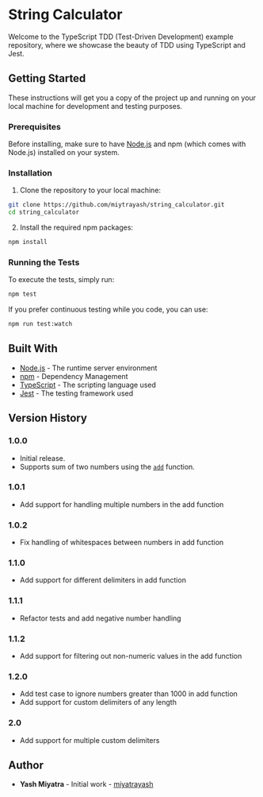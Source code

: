 # String Calculator

Welcome to the TypeScript TDD (Test-Driven Development) example repository, where we showcase the beauty of TDD using TypeScript and Jest.

## Getting Started

These instructions will get you a copy of the project up and running on your local machine for development and testing purposes.

### Prerequisites

Before installing, make sure to have [Node.js](https://nodejs.org/en/) and npm (which comes with Node.js) installed on your system.

### Installation

1. Clone the repository to your local machine:

```bash
git clone https://github.com/miytrayash/string_calculator.git
cd string_calculator
```

2. Install the required npm packages:

```bash
npm install
```

### Running the Tests

To execute the tests, simply run:

```bash
npm test
```

If you prefer continuous testing while you code, you can use:

```bash
npm run test:watch
```

## Built With

-   [Node.js](https://nodejs.org/) - The runtime server environment
-   [npm](https://www.npmjs.com/) - Dependency Management
-   [TypeScript](https://www.typescriptlang.org/) - The scripting language used
-   [Jest](https://jestjs.io/) - The testing framework used

## Version History

### 1.0.0

-   Initial release.
-   Supports sum of two numbers using the [`add`](./calculator.ts) function.

### 1.0.1

-   Add support for handling multiple numbers in the add function

### 1.0.2

-   Fix handling of whitespaces between numbers in add function

### 1.1.0

-   Add support for different delimiters in add function

### 1.1.1

-   Refactor tests and add negative number handling

### 1.1.2

-   Add support for filtering out non-numeric values in the add function

### 1.2.0

-   Add test case to ignore numbers greater than 1000 in add function
-   Add support for custom delimiters of any length

### 2.0

-   Add support for multiple custom delimiters

## Author

-   **Yash Miyatra** - Initial work - [miyatrayash](https://github.com/miyatrayash)
